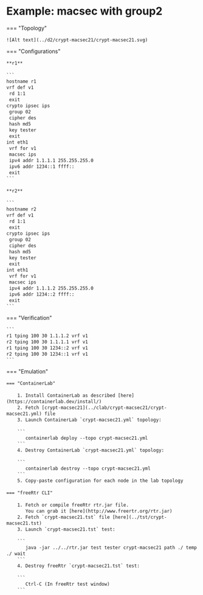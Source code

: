 # Example: macsec with group2

=== "Topology"

    ![Alt text](../d2/crypt-macsec21/crypt-macsec21.svg)

=== "Configurations"

    **r1**

    ```
    hostname r1
    vrf def v1
     rd 1:1
     exit
    crypto ipsec ips
     group 02
     cipher des
     hash md5
     key tester
     exit
    int eth1
     vrf for v1
     macsec ips
     ipv4 addr 1.1.1.1 255.255.255.0
     ipv6 addr 1234::1 ffff::
     exit
    ```

    **r2**

    ```
    hostname r2
    vrf def v1
     rd 1:1
     exit
    crypto ipsec ips
     group 02
     cipher des
     hash md5
     key tester
     exit
    int eth1
     vrf for v1
     macsec ips
     ipv4 addr 1.1.1.2 255.255.255.0
     ipv6 addr 1234::2 ffff::
     exit
    ```

=== "Verification"

    ```
    r1 tping 100 30 1.1.1.2 vrf v1
    r2 tping 100 30 1.1.1.1 vrf v1
    r1 tping 100 30 1234::2 vrf v1
    r2 tping 100 30 1234::1 vrf v1
    ```

=== "Emulation"

    === "ContainerLab"

        1. Install ContainerLab as described [here](https://containerlab.dev/install/)  
        2. Fetch [crypt-macsec21](../clab/crypt-macsec21/crypt-macsec21.yml) file  
        3. Launch ContainerLab `crypt-macsec21.yml` topology:  

        ```
           containerlab deploy --topo crypt-macsec21.yml  
        ```
        4. Destroy ContainerLab `crypt-macsec21.yml` topology:  

        ```
           containerlab destroy --topo crypt-macsec21.yml  
        ```
        5. Copy-paste configuration for each node in the lab topology

    === "freeRtr CLI"

        1. Fetch or compile freeRtr rtr.jar file.  
           You can grab it [here](http://www.freertr.org/rtr.jar)  
        2. Fetch `crypt-macsec21.tst` file [here](../tst/crypt-macsec21.tst)  
        3. Launch `crypt-macsec21.tst` test:  

        ```
           java -jar ../../rtr.jar test tester crypt-macsec21 path ./ temp ./ wait
        ```
        4. Destroy freeRtr `crypt-macsec21.tst` test:  

        ```
           Ctrl-C (In freeRtr test window)
        ```

